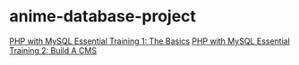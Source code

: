 # anime-database-project
[PHP with MySQL Essential Training 1: The Basics](https://www.linkedin.com/learning/php-with-mysql-essential-training-1-the-basics)
[PHP with MySQL Essential Training 2: Build A CMS](https://www.linkedin.com/learning/php-with-mysql-essential-training-2-build-a-cms)
